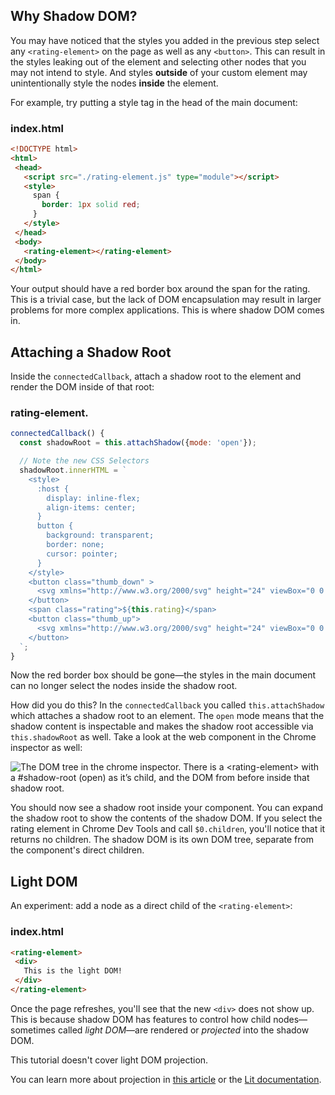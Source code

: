 ## Why Shadow DOM?

You may have noticed that the styles you added in the previous step select any `<rating-element>` on the page as well as any `<button>`. This can result in the styles leaking out of the element and selecting other nodes that you may not intend to style. And styles **outside** of your custom element may unintentionally style the nodes **inside** the element.

For example, try putting a style tag in the head of the main document:

### index.html

```html
<!DOCTYPE html>
<html>
 <head>
   <script src="./rating-element.js" type="module"></script>
   <style>
     span {
       border: 1px solid red;
     }
   </style>
 </head>
 <body>
   <rating-element></rating-element>
 </body>
</html>
```

Your output should have a red border box around the span for the rating. This is a trivial case, but the lack of DOM encapsulation may result in larger problems for more complex applications. This is where shadow DOM comes in.

## Attaching a Shadow Root

Inside the `connectedCallback`, attach a shadow root to the element and render the DOM inside of that root:

### rating-element.<litdev-code-language-display></litdev-code-language-display>

```js
connectedCallback() {
  const shadowRoot = this.attachShadow({mode: 'open'});

  // Note the new CSS Selectors
  shadowRoot.innerHTML = `
    <style>
      :host {
        display: inline-flex;
        align-items: center;
      }
      button {
        background: transparent;
        border: none;
        cursor: pointer;
      }
    </style>
    <button class="thumb_down" >
      <svg xmlns="http://www.w3.org/2000/svg" height="24" viewBox="0 0 24 24" width="24"><path d="M15 3H6c-.83 0-1.54.5-1.84 1.22l-3.02 7.05c-.09.23-.14.47-.14.73v2c0 1.1.9 2 2 2h6.31l-.95 4.57-.03.32c0 .41.17.79.44 1.06L9.83 23l6.59-6.59c.36-.36.58-.86.58-1.41V5c0-1.1-.9-2-2-2zm4 0v12h4V3h-4z"/></svg>
    </button>
    <span class="rating">${this.rating}</span>
    <button class="thumb_up">
      <svg xmlns="http://www.w3.org/2000/svg" height="24" viewBox="0 0 24 24" width="24"><path d="M1 21h4V9H1v12zm22-11c0-1.1-.9-2-2-2h-6.31l.95-4.57.03-.32c0-.41-.17-.79-.44-1.06L14.17 1 7.59 7.59C7.22 7.95 7 8.45 7 9v10c0 1.1.9 2 2 2h9c.83 0 1.54-.5 1.84-1.22l3.02-7.05c.09-.23.14-.47.14-.73v-2z"/></svg>
    </button>
  `;
}
```

Now the red border box should be gone—the styles in the main document can no longer select the nodes inside the shadow root.

How did you do this? In the `connectedCallback` you called `this.attachShadow` which attaches a shadow root to an element. The `open` mode means that the shadow content is inspectable and makes the shadow root accessible via `this.shadowRoot` as well. Take a look at the web component in the Chrome inspector as well:

<img src="/images/tutorials/wc-to-lit/dom-tree.png" alt="The DOM tree in the chrome inspector. There is a <rating-element> with a #shadow-root (open) as it&rsquo;s child, and the DOM from before inside that shadow root.">

You should now see a shadow root inside your component. You can expand the shadow root to show the contents of the shadow DOM. If you select the rating element in Chrome Dev Tools and call `$0.children`, you'll notice that it returns no children. The shadow DOM is its own DOM tree, separate from the component's direct children.

## Light DOM

An experiment: add a node as a direct child of the `<rating-element>`:

### index.html

```html
<rating-element>
 <div>
   This is the light DOM!
 </div>
</rating-element>
```

Once the page refreshes, you'll see that the new `<div>` does not show up. This is because shadow DOM has features to control how child nodes—sometimes called *light DOM*—are rendered or *projected* into the shadow DOM.

<litdev-aside type="info">

This tutorial doesn't cover light DOM projection.

You can learn more about projection in [this article](https://web.dev/shadowdom-v1/#composition-and-slots) or the [Lit documentation](/docs/components/shadow-dom/#slots).

</litdev-aside>
